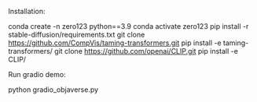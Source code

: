 Installation: 

conda create -n zero123 python==3.9
conda activate zero123
pip install -r stable-diffusion/requirements.txt
git clone https://github.com/CompVis/taming-transformers.git
pip install -e taming-transformers/
git clone https://github.com/openai/CLIP.git
pip install -e CLIP/

Run gradio demo: 

python gradio_objaverse.py